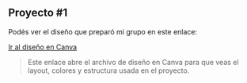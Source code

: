 ## Proyecto #1

Podés ver el diseño que preparó mi grupo en este enlace:  

[Ir al diseño en Canva](https://www.canva.com/design/DAG2W8pLt1Q/QZ5Bg_RyuxP6z3poGwXEBQ/edit?utm_content=DAG2W8pLt1Q&utm_campaign=designshare&utm_medium=link2&utm_source=sharebutton)

> Este enlace abre el archivo de diseño en Canva para que veas el layout, colores y estructura usada en el proyecto.



